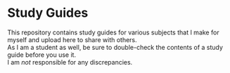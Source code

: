 # Study Guides

This repository contains study guides for various subjects that I make for myself and upload here to share with others. <br />
As I am a student as well, be sure to double-check the contents of a study guide before you use it. <br /> 
I am _not_ responsible for any discrepancies. <br />
